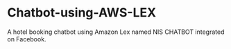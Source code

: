 # Chatbot-using-AWS-LEX
A hotel booking chatbot using Amazon Lex named NIS CHATBOT integrated on Facebook. 
